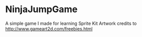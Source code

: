 # NinjaJumpGame
A simple game I made for learning Sprite Kit
Artwork credits to http://www.gameart2d.com/freebies.html

